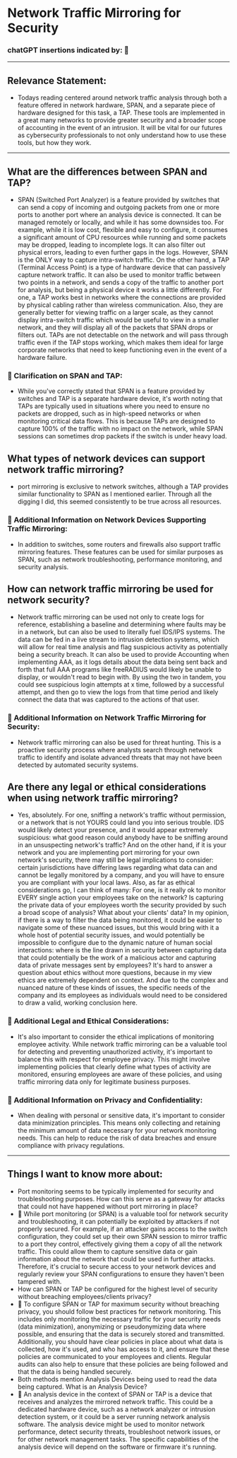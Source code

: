 # Network Traffic Mirroring for Security
### chatGPT insertions indicated by: 🤖
---
## Relevance Statement:
- Todays reading centered around network traffic analysis through both a feature offered in network hardware, SPAN, and a separate piece of hardware designed for this task, a TAP. These tools are implemented in a great many networks to provide greater security and a broader scope of accounting in the event of an intrusion. It will be vital for our futures as cybersecurity professionals to not only understand how to use these tools, but how they work.
---
## What are the differences between SPAN and TAP?
- SPAN (Switched Port Analyzer) is a feature provided by switches that can send a copy of incoming and outgoing packets from one or more ports to another port where an analysis device is connected. It can be managed remotely or locally, and while it has some downsides too. For example, while it is low cost, flexible and easy to configure, it consumes a significant amount of CPU resources while running and some packets may be dropped, leading to incomplete logs. It can also filter out physical errors, leading to even further gaps in the logs. However, SPAN is the ONLY way to capture intra-switch traffic. On the other hand, a TAP (Terminal Access Point) is a type of hardware device that can passively capture network traffic. It can also be used to monitor traffic between two points in a network, and sends a copy of the traffic to another port for analysis, but being a physical device it works a little differently. For one, a TAP works best in networks where the connections are provided by physical cabling rather than wireless communication. Also, they are generally better for viewing traffic on a larger scale, as they cannot display intra-switch traffic which would be useful to view in a smaller network, and they will display all of the packets that SPAN drops or filters out. TAPs are not detectable on the network and will pass through traffic even if the TAP stops working, which makes them ideal for large corporate networks that need to keep functioning even in the event of a hardware failure.
### 🤖 Clarification on SPAN and TAP:
- While you've correctly stated that SPAN is a feature provided by switches and TAP is a separate hardware device, it's worth noting that TAPs are typically used in situations where you need to ensure no packets are dropped, such as in high-speed networks or when monitoring critical data flows. This is because TAPs are designed to capture 100% of the traffic with no impact on the network, while SPAN sessions can sometimes drop packets if the switch is under heavy load.
## What types of network devices can support network traffic mirroring?
- port mirroring is exclusive to network switches, although a TAP provides similar functionality to SPAN as I mentioned earlier. Through all the digging I did, this seemed consistently to be true across all resources.
### 🤖 Additional Information on Network Devices Supporting Traffic Mirroring:
- In addition to switches, some routers and firewalls also support traffic mirroring features. These features can be used for similar purposes as SPAN, such as network troubleshooting, performance monitoring, and security analysis.
## How can network traffic mirroring be used for network security?
- Network traffic mirroring can be used not only to create logs for reference, establishing a baseline and determining where faults may be in a network, but can also be used to literally fuel IDS/IPS systems. The data can be fed in a live stream to intrusion detection systems, which will allow for real time analysis and flag suspicious activity as potentially being a security breach. It can also be used to provide Accounting when implementing AAA, as it logs details about the data being sent back and forth that full AAA programs like freeRADIUS would likely be unable to display, or wouldn't read to begin with. By using the two in tandem, you could see suspicious login attempts at x time, followed by a successful attempt, and then go to view the logs from that time period and likely connect the data that was captured to the actions of that user.
### 🤖 Additional Information on Network Traffic Mirroring for Security:
- Network traffic mirroring can also be used for threat hunting. This is a proactive security process where analysts search through network traffic to identify and isolate advanced threats that may not have been detected by automated security systems.
## Are there any legal or ethical considerations when using network traffic mirroring?
- Yes, absolutely. For one, sniffing a network's traffic without permission, or a network that is not YOURS could land you into serious trouble. IDS would likely detect your presence, and it would appear extremely suspicious: what good reason could anybody have to be sniffing around in an unsuspecting network's traffic? And on the other hand, if it is your network and you are implementing port mirroring for your own network's security, there may still be legal implications to consider: certain jurisdictions have differing laws regarding what data can and cannot be legally monitored by a company, and you will have to ensure you are compliant with your local laws. Also, as far as ethical considerations go, I can think of many: For one, is it really ok to monitor EVERY single action your employees take on the network? Is capturing the private data of your employees worth the security provided by such a broad scope of analysis? What about your clients' data? In my opinion, if there is a way to filter the data being monitored, it could be easier to navigate some of these nuanced issues, but this would bring with it a whole host of potential security issues, and would potentially be impossible to configure due to the dynamic nature of human social interactions: where is the line drawn in security between capturing data that could potentially be the work of a malicious actor and capturing data of private messages sent by employees? It's hard to answer a question about ethics without more questions, because in my view ethics are extremely dependent on context. And due to the complex and nuanced nature of these kinds of issues, the specific needs of the company and its employees as individuals would need to be considered to draw a valid, working conclusion here.
### 🤖 Additional Legal and Ethical Considerations:
- It's also important to consider the ethical implications of monitoring employee activity. While network traffic mirroring can be a valuable tool for detecting and preventing unauthorized activity, it's important to balance this with respect for employee privacy. This might involve implementing policies that clearly define what types of activity are monitored, ensuring employees are aware of these policies, and using traffic mirroring data only for legitimate business purposes.
### 🤖 Additional Information on Privacy and Confidentiality:
- When dealing with personal or sensitive data, it's important to consider data minimization principles. This means only collecting and retaining the minimum amount of data necessary for your network monitoring needs. This can help to reduce the risk of data breaches and ensure compliance with privacy regulations.
---
## Things I want to know more about:
- Port monitoring seems to be typically implemented for security and troubleshooting purposes. How can this serve as a gateway for attacks that could not have happened without port mirroring in place?
- 🤖 While port monitoring (or SPAN) is a valuable tool for network security and troubleshooting, it can potentially be exploited by attackers if not properly secured. For example, if an attacker gains access to the switch configuration, they could set up their own SPAN session to mirror traffic to a port they control, effectively giving them a copy of all the network traffic. This could allow them to capture sensitive data or gain information about the network that could be used in further attacks. Therefore, it's crucial to secure access to your network devices and regularly review your SPAN configurations to ensure they haven't been tampered with.
- How can SPAN or TAP be configured for the highest level of security without breaching employees/clients privacy?
- 🤖 To configure SPAN or TAP for maximum security without breaching privacy, you should follow best practices for network monitoring. This includes only monitoring the necessary traffic for your security needs (data minimization), anonymizing or pseudonymizing data where possible, and ensuring that the data is securely stored and transmitted. Additionally, you should have clear policies in place about what data is collected, how it's used, and who has access to it, and ensure that these policies are communicated to your employees and clients. Regular audits can also help to ensure that these policies are being followed and that the data is being handled securely.
- Both methods mention Analysis Devices being used to read the data being captured. What is an Analysis Device?
- 🤖 An analysis device in the context of SPAN or TAP is a device that receives and analyzes the mirrored network traffic. This could be a dedicated hardware device, such as a network analyzer or intrusion detection system, or it could be a server running network analysis software. The analysis device might be used to monitor network performance, detect security threats, troubleshoot network issues, or for other network management tasks. The specific capabilities of the analysis device will depend on the software or firmware it's running.
